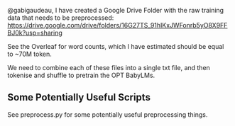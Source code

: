 @gabigaudeau, I have created a Google Drive Folder with the raw training data that needs to be preprocessed: https://drive.google.com/drive/folders/16G27TS_91hIKxJWFonrb5yO8X9FFBJ0k?usp=sharing 

See the Overleaf for word counts, which I have estimated should be equal to ~70M token.

We need to combine each of these files into a single txt file, and then tokenise and shuffle to pretrain the OPT BabyLMs. 

## Some Potentially Useful Scripts

See preprocess.py for some potentially useful preprocessing things.

